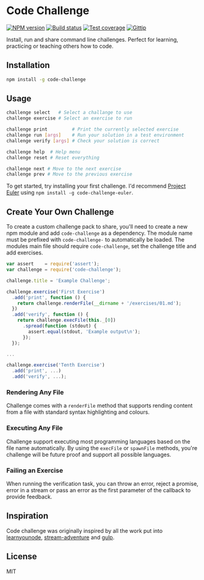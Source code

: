 # Code Challenge

[![NPM version][npm-image]][npm-url]
[![Build status][travis-image]][travis-url]
[![Test coverage][coveralls-image]][coveralls-url]
[![Gittip][gittip-image]][gittip-url]

Install, run and share command line challenges. Perfect for learning, practicing or teaching others how to code.

## Installation

```sh
npm install -g code-challenge
```

## Usage

```bash
challenge select   # Select a challange to use
challenge exercise # Select an exercise to run

challenge print         # Print the currently selected exercise
challenge run [args]    # Run your solution in a test environment
challenge verify [args] # Check your solution is correct

challenge help  # Help menu
challenge reset # Reset everything

challenge next # Move to the next exercise
challenge prev # Move to the previous exercise
```

To get started, try installing your first challenge. I'd recommend [Project Euler](https://projecteuler.net/) using `npm install -g code-challenge-euler`.

## Create Your Own Challenge

To create a custom challenge pack to share, you'll need to create a new npm module and add `code-challenge` as a dependency. The module name must be prefixed with `code-challenge-` to automatically be loaded. The modules main file should require `code-challenge`, set the challenge title and add exercises.

```javascript
var assert    = require('assert');
var challenge = require('code-challenge');

challenge.title = 'Example Challenge';

challenge.exercise('First Exercise')
  .add('print', function () {
    return challenge.renderFile(__dirname + '/exercises/01.md');
  })
  .add('verify', function () {
    return challenge.execFile(this._[0])
      .spread(function (stdout) {
        assert.equal(stdout, 'Example output\n');
      });
  });

...

challenge.exercise('Tenth Exercise')
  .add('print', ...)
  .add('verify', ...);
```

### Rendering Any File

Challenge comes with a `renderFile` method that supports rending content from a file with standard syntax highlighting and colours.

### Executing Any File

Challenge support executing most programming languages based on the file name automatically. By using the `execFile` or `spawnFile` methods, you're challenge will be future proof and support all possible languages.

### Failing an Exercise

When running the verification task, you can throw an error, reject a promise, error in a stream or pass an error as the first parameter of the callback to provide feedback.

## Inspiration

Code challenge was originally inspired by all the work put into [learnyounode](https://github.com/rvagg/learnyounode), [stream-adventure](https://github.com/substack/stream-adventure) and [gulp](https://github.com/gulpjs/gulp).

## License

MIT

[npm-image]: https://img.shields.io/npm/v/code-challenge.svg?style=flat
[npm-url]: https://npmjs.org/package/code-challenge
[travis-image]: https://img.shields.io/travis/blakeembrey/code-challenge.svg?style=flat
[travis-url]: https://travis-ci.org/blakeembrey/code-challenge
[coveralls-image]: https://img.shields.io/coveralls/blakeembrey/code-challenge.svg?style=flat
[coveralls-url]: https://coveralls.io/r/blakeembrey/code-challenge?branch=master
[gittip-image]: https://img.shields.io/gittip/blakeembrey.svg?style=flat
[gittip-url]: https://www.gittip.com/blakeembrey
